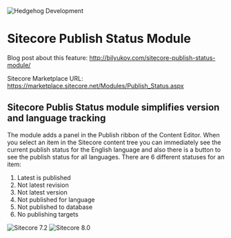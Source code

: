 <img src="https://www.hhog.com/-/media/PublicImages/Hedgehog/Hedgehog-logo-4color-275x46.jpg" alt="Hedgehog Development" border="0"> 


# Sitecore Publish Status Module

Blog post about this feature: [http://bilyukov.com/sitecore-publish-status-module/
](http://bilyukov.com/sitecore-publish-status-module/)

Sitecore Marketplace URL: [https://marketplace.sitecore.net/Modules/Publish_Status.aspx
](https://marketplace.sitecore.net/Modules/Publish_Status.aspx)

## Sitecore Publis Status module simplifies version and language tracking 

The module adds a panel in the Publish ribbon of the Content Editor. When you select an item in the Sitecore content tree you can immediately see the current publish status for the English language and also there is a button to see the publish status for all languages.
There are 6 different statuses for an item:<br />

1) Latest is published <br />
2) Not latest revision <br />
3) Not latest version <br />
4) Not published for language <br /> 
5) Not published to database <br />
6) No publishing targets <br />



![Sitecore 7.2](http://marketplace.sitecore.net/services/~/media/Marketplace/Modules/P/Publish_Status/Solutions/Publish_Status_screenshot.ashx?mw=400)
![Sitecore 8.0](http://marketplace.sitecore.net/services/~/media/Marketplace/Modules/P/Publish_Status/Solutions/PublishStatus80.ashx?mw=400)
